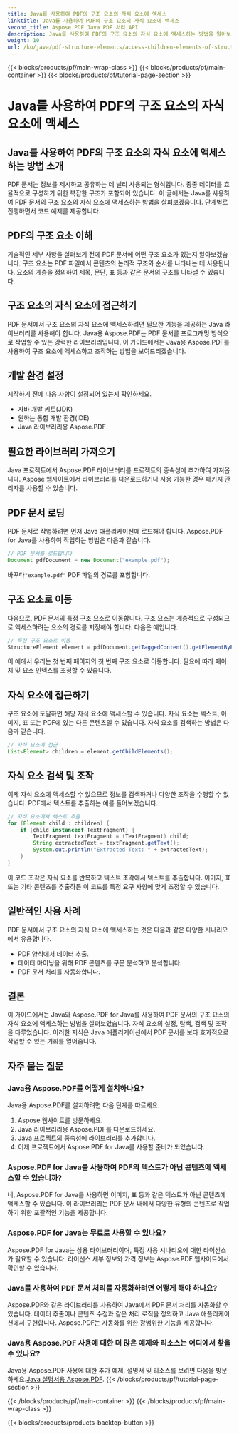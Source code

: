 ```yaml
---
title: Java를 사용하여 PDF의 구조 요소의 자식 요소에 액세스
linktitle: Java를 사용하여 PDF의 구조 요소의 자식 요소에 액세스
second_title: Aspose.PDF Java PDF 처리 API
description: Java를 사용하여 PDF의 구조 요소의 자식 요소에 액세스하는 방법을 알아보세요. 소스 코드가 포함된 이 단계별 가이드는 Java용 Aspose.PDF를 사용한 PDF 조작을 다룹니다.
weight: 10
url: /ko/java/pdf-structure-elements/access-children-elements-of-structure-element-in-pdf-using-java/
---
```


{{< blocks/products/pf/main-wrap-class >}}
{{< blocks/products/pf/main-container >}}
{{< blocks/products/pf/tutorial-page-section >}}

# Java를 사용하여 PDF의 구조 요소의 자식 요소에 액세스


## Java를 사용하여 PDF의 구조 요소의 자식 요소에 액세스하는 방법 소개

PDF 문서는 정보를 제시하고 공유하는 데 널리 사용되는 형식입니다. 종종 데이터를 효율적으로 구성하기 위한 복잡한 구조가 포함되어 있습니다. 이 글에서는 Java를 사용하여 PDF 문서의 구조 요소의 자식 요소에 액세스하는 방법을 살펴보겠습니다. 단계별로 진행하면서 코드 예제를 제공합니다.

## PDF의 구조 요소 이해

기술적인 세부 사항을 살펴보기 전에 PDF 문서에 어떤 구조 요소가 있는지 알아보겠습니다. 구조 요소는 PDF 파일에서 콘텐츠의 논리적 구조와 순서를 나타내는 데 사용됩니다. 요소의 계층을 정의하여 제목, 문단, 표 등과 같은 문서의 구조를 나타낼 수 있습니다.

## 구조 요소의 자식 요소에 접근하기

PDF 문서에서 구조 요소의 자식 요소에 액세스하려면 필요한 기능을 제공하는 Java 라이브러리를 사용해야 합니다. Java용 Aspose.PDF는 PDF 문서를 프로그래밍 방식으로 작업할 수 있는 강력한 라이브러리입니다. 이 가이드에서는 Java용 Aspose.PDF를 사용하여 구조 요소에 액세스하고 조작하는 방법을 보여드리겠습니다.

## 개발 환경 설정

시작하기 전에 다음 사항이 설정되어 있는지 확인하세요.

- 자바 개발 키트(JDK)
- 원하는 통합 개발 환경(IDE)
- Java 라이브러리용 Aspose.PDF

## 필요한 라이브러리 가져오기

Java 프로젝트에서 Aspose.PDF 라이브러리를 프로젝트의 종속성에 추가하여 가져옵니다. Aspose 웹사이트에서 라이브러리를 다운로드하거나 사용 가능한 경우 패키지 관리자를 사용할 수 있습니다.

## PDF 문서 로딩

PDF 문서로 작업하려면 먼저 Java 애플리케이션에 로드해야 합니다. Aspose.PDF for Java를 사용하여 작업하는 방법은 다음과 같습니다.

```java
// PDF 문서를 로드합니다
Document pdfDocument = new Document("example.pdf");
```

 바꾸다`"example.pdf"` PDF 파일의 경로를 포함합니다.

## 구조 요소로 이동

다음으로, PDF 문서의 특정 구조 요소로 이동합니다. 구조 요소는 계층적으로 구성되므로 액세스하려는 요소의 경로를 지정해야 합니다. 다음은 예입니다.

```java
// 특정 구조 요소로 이동
StructureElement element = pdfDocument.getTaggedContent().getElementByPage(1).getChildElements().get(0);
```

이 예에서 우리는 첫 번째 페이지의 첫 번째 구조 요소로 이동합니다. 필요에 따라 페이지 및 요소 인덱스를 조정할 수 있습니다.

## 자식 요소에 접근하기

구조 요소에 도달하면 해당 자식 요소에 액세스할 수 있습니다. 자식 요소는 텍스트, 이미지, 표 또는 PDF에 있는 다른 콘텐츠일 수 있습니다. 자식 요소를 검색하는 방법은 다음과 같습니다.

```java
// 자식 요소에 접근
List<Element> children = element.getChildElements();
```

## 자식 요소 검색 및 조작

이제 자식 요소에 액세스할 수 있으므로 정보를 검색하거나 다양한 조작을 수행할 수 있습니다. PDF에서 텍스트를 추출하는 예를 들어보겠습니다.

```java
// 자식 요소에서 텍스트 추출
for (Element child : children) {
    if (child instanceof TextFragment) {
        TextFragment textFragment = (TextFragment) child;
        String extractedText = textFragment.getText();
        System.out.println("Extracted Text: " + extractedText);
    }
}
```

이 코드 조각은 자식 요소를 반복하고 텍스트 조각에서 텍스트를 추출합니다. 이미지, 표 또는 기타 콘텐츠를 추출하든 이 코드를 특정 요구 사항에 맞게 조정할 수 있습니다.

## 일반적인 사용 사례

PDF 문서에서 구조 요소의 자식 요소에 액세스하는 것은 다음과 같은 다양한 시나리오에서 유용합니다.

- PDF 양식에서 데이터 추출.
- 데이터 마이닝을 위해 PDF 콘텐츠를 구문 분석하고 분석합니다.
- PDF 문서 처리를 자동화합니다.

## 결론

이 가이드에서는 Java와 Aspose.PDF for Java를 사용하여 PDF 문서의 구조 요소의 자식 요소에 액세스하는 방법을 살펴보았습니다. 자식 요소의 설정, 탐색, 검색 및 조작을 다루었습니다. 이러한 지식은 Java 애플리케이션에서 PDF 문서를 보다 효과적으로 작업할 수 있는 기회를 열어줍니다.

## 자주 묻는 질문

### Java용 Aspose.PDF를 어떻게 설치하나요?

Java용 Aspose.PDF를 설치하려면 다음 단계를 따르세요.
1. Aspose 웹사이트를 방문하세요.
2. Java 라이브러리용 Aspose.PDF를 다운로드하세요.
3. Java 프로젝트의 종속성에 라이브러리를 추가합니다.
4. 이제 프로젝트에서 Aspose.PDF for Java를 사용할 준비가 되었습니다.

### Aspose.PDF for Java를 사용하여 PDF의 텍스트가 아닌 콘텐츠에 액세스할 수 있습니까?

네, Aspose.PDF for Java를 사용하면 이미지, 표 등과 같은 텍스트가 아닌 콘텐츠에 액세스할 수 있습니다. 이 라이브러리는 PDF 문서 내에서 다양한 유형의 콘텐츠로 작업하기 위한 포괄적인 기능을 제공합니다.

### Aspose.PDF for Java는 무료로 사용할 수 있나요?

Aspose.PDF for Java는 상용 라이브러리이며, 특정 사용 시나리오에 대한 라이선스가 필요할 수 있습니다. 라이선스 세부 정보와 가격 정보는 Aspose.PDF 웹사이트에서 확인할 수 있습니다.

### Java를 사용하여 PDF 문서 처리를 자동화하려면 어떻게 해야 하나요?

Aspose.PDF와 같은 라이브러리를 사용하여 Java에서 PDF 문서 처리를 자동화할 수 있습니다. 데이터 추출이나 콘텐츠 수정과 같은 처리 로직을 정의하고 Java 애플리케이션에서 구현합니다. Aspose.PDF는 자동화를 위한 광범위한 기능을 제공합니다.

### Java용 Aspose.PDF 사용에 대한 더 많은 예제와 리소스는 어디에서 찾을 수 있나요?

Java용 Aspose.PDF 사용에 대한 추가 예제, 설명서 및 리소스를 보려면 다음을 방문하세요.[Java 설명서용 Aspose.PDF](https://reference.aspose.com/pdf/java/).
{{< /blocks/products/pf/tutorial-page-section >}}

{{< /blocks/products/pf/main-container >}}
{{< /blocks/products/pf/main-wrap-class >}}

{{< blocks/products/products-backtop-button >}}
